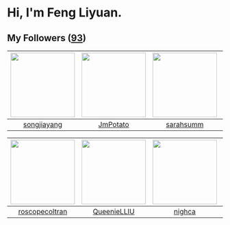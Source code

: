 # Hi, I'm Feng Liyuan.

## My Followers ([93](https://github.com/SunRunAway?tab=followers))

| <img src="https://avatars.githubusercontent.com/u/1459834?v=4" width="150" height="150" /> | <img src="https://avatars.githubusercontent.com/u/1446531?v=4" width="150" height="150" /> | <img src="https://avatars.githubusercontent.com/u/5827851?v=4" width="150" height="150" /> | <img src="https://avatars.githubusercontent.com/u/35601156?v=4" width="150" height="150" /> |
| :----------------------------------------------------------------------------------------: | :----------------------------------------------------------------------------------------: | :----------------------------------------------------------------------------------------: | :-----------------------------------------------------------------------------------------: |
|                        [songjiayang](https://github.com/songjiayang)                       |                           [JmPotato](https://github.com/JmPotato)                          |                          [sarahsumm](https://github.com/sarahsumm)                         |                        [macrostring](https://github.com/macrostring)                        |

| <img src="https://avatars.githubusercontent.com/u/24416962?v=4" width="150" height="150" /> | <img src="https://avatars.githubusercontent.com/u/37468107?v=4" width="150" height="150" /> | <img src="https://avatars.githubusercontent.com/u/1492263?v=4" width="150" height="150" /> | <img src="https://avatars.githubusercontent.com/u/3293915?v=4" width="150" height="150" /> |
| :-----------------------------------------------------------------------------------------: | :-----------------------------------------------------------------------------------------: | :----------------------------------------------------------------------------------------: | :----------------------------------------------------------------------------------------: |
|                     [roscopecoltran](https://github.com/roscopecoltran)                     |                        [QueenieLLIU](https://github.com/QueenieLLIU)                        |                             [nighca](https://github.com/nighca)                            |                         [fancyfrees](https://github.com/fancyfrees)                        |